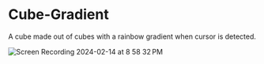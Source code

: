 # Cube-Gradient
A cube made out of cubes with a rainbow gradient when cursor is detected. 

![Screen Recording 2024-02-14 at 8 58 32 PM](https://github.com/liapia99/Cube-Gradient/assets/98356859/8463e1bd-1f5c-4ed9-8037-b93b88c3827b)
